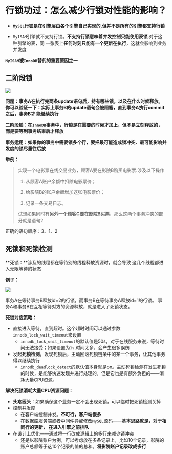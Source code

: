 # 行锁功过：怎么减少行锁对性能的影响？

- **`MySQL`行锁是在引擎层由各个引擎自己实现的,但并不是所有的引擎都支持行锁**

- `MyISAM`引擎就不支持行锁。**不支持行锁意味着并发控制只能使用表锁**.对于这种引擎的表，同 一张表上**任何时刻只能有一个更新在执行**，这就会影响到业务并发度

**`MyISAM`被`InnoDB`替代的重要原因之一**

## 二阶段锁

![](https://picture-house.oss-cn-beijing.aliyuncs.com/notes/2022-04-03_16-28-06.png)

**问题：**事务A在执行完两条update语句后，持有哪些锁，以及在什么时候释放。 你可以验证一下：实**际上事务B的update语句会被阻塞，直到事务A执行commit之后，事务B才 能继续执行**

**二阶段锁：在`InnoDB`事务中，行锁是在需要的时候才加上，但不是立刻释放的，而是要等到事务结束后才释放**

**事务运用：**如果你的事务中需要锁多个行，要把**最可能造成锁冲突、最可能影响并发度的锁尽量往后放**

**举例：**

> 实现一个电影票在线交易业务，顾客A要在影院B购买电影票.涉及以下操作
>
> 1. 从顾客A账户余额中扣除电影票价； 
>
> 2. 给影院B的账户余额增加这张电影票价； 
>
> 3. 记录一条交易日志。
>
> 试想如果同时有**另外一个顾客C要在影院B买票**，那么这两个事务冲突的部分就是语句2

正确的语句顺序：3、1、2



## 死锁和死锁检测

**死锁：**涉及的线程都在等待别的线程释放资源时，就会导致 这几个线程都进入无限等待的状态

**例子：**

![](https://picture-house.oss-cn-beijing.aliyuncs.com/notes/2022-04-03_16-33-17.png)

事务A在等待事务B释放id=2的行锁，而事务B在等待事务A释放id=1的行锁。 事务A和事务B在互相等待对方的资源释放，就是进入了死锁状态。

**死锁对应策略：**

- 直接进入等待，直到超时。这个超时时间可以通过参数`innodb_lock_wait_timeout`来设置
  - `innodb_lock_wait_timeout`的默认值是50s，对于在线服务来说，等待时间无法接受；如果设置为`1s`,时间太多，会产生很多误伤
- 发起**死锁检测**，发现死锁后，主动回滚死锁链条中的某一个事务，让其他事务得以继续执行
  - `innodb_deadlock_detect`的默认值本身就是on。主动死锁检测在发生死锁的时候，是能够快速发现并进行处理的，但是它也是有额外负担的——消耗大量CPU资源。

**解决死锁消耗大量CPU资源问题：**

- **头疼医头**：如果确保这个业务一定不会出现死锁，可以临时把死锁检测关掉
- 控制并发度
  - 在客户端控制并发。**不可行，客户端很多**
  - 在数据库服务端或者中间件异或修改`MySQL`源码——**基本思路就是，对于相同行的更新， 在进入引擎之前排队**
- 在设计上优化——通过将一行改成逻辑上的多行来减少锁冲突
  - 还是以影院账户为例，可以考虑放在多条记录上，比如10个记录，影院的账户总额等于这10个记录的值的总和。**将影院账户记录改成多行**

